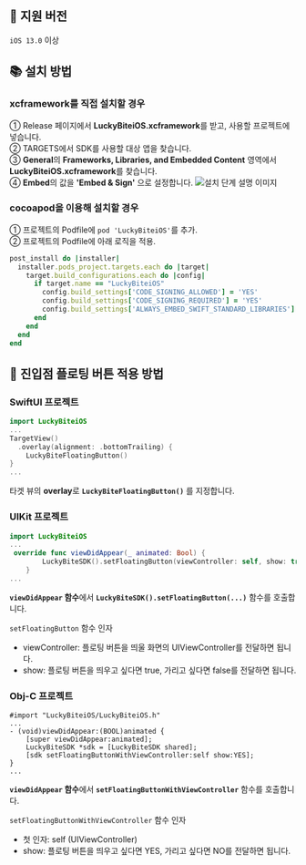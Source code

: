 ## 🍎 지원 버전
`iOS 13.0` 이상
## 📚 설치 방법
### xcframework를 직접 설치할 경우
① Release 페이지에서 **LuckyBiteiOS.xcframework**를 받고, 사용할 프로젝트에 넣습니다.     
② TARGETS에서 SDK를 사용할 대상 앱을 찾습니다.     
③ **General**의 **Frameworks, Libraries, and Embedded Content** 영역에서 **LuckyBiteiOS.xcframework**를 찾습니다.    
④ **Embed**의 값을 **'Embed & Sign'** 으로 설정합니다.
![설치 단계 설명 이미지](https://i.imgur.com/29sw6PC.png)    
### cocoapod을 이용해 설치할 경우
① 프로젝트의 Podfile에 `pod 'LuckyBiteiOS'`를 추가.       
② 프로젝트의 Podfile에 아래 로직을 적용.    
```ruby
post_install do |installer|
  installer.pods_project.targets.each do |target|
    target.build_configurations.each do |config|
      if target.name == "LuckyBiteiOS"
        config.build_settings['CODE_SIGNING_ALLOWED'] = 'YES'
        config.build_settings['CODE_SIGNING_REQUIRED'] = 'YES'
        config.build_settings['ALWAYS_EMBED_SWIFT_STANDARD_LIBRARIES'] = 'YES'
      end
    end
  end
end
```

## 💎 진입점 플로팅 버튼 적용 방법
### SwiftUI 프로젝트
```swift
import LuckyBiteiOS
...
TargetView()
  .overlay(alignment: .bottomTrailing) {
    LuckyBiteFloatingButton()
}
...
```
타겟 뷰의 **overlay**로 **`LuckyBiteFloatingButton()`** 를 지정합니다.
### UIKit 프로젝트
```swift
import LuckyBiteiOS
...
 override func viewDidAppear(_ animated: Bool) {
        LuckyBiteSDK().setFloatingButton(viewController: self, show: true)
    }
...
```
**`viewDidAppear` 함수**에서 **`LuckyBiteSDK().setFloatingButton(...)`** 함수를 호출합니다.      
      
`setFloatingButton` 함수 인자    
- viewController: 플로팅 버튼을 띄울 화면의 UIViewController를 전달하면 됩니다.
- show: 플로팅 버튼을 띄우고 싶다면 true, 가리고 싶다면 false를 전달하면 됩니다.
### Obj-C 프로젝트
```objc
#import "LuckyBiteiOS/LuckyBiteiOS.h"
...
- (void)viewDidAppear:(BOOL)animated {
    [super viewDidAppear:animated];
    LuckyBiteSDK *sdk = [LuckyBiteSDK shared];
    [sdk setFloatingButtonWithViewController:self show:YES];
}
...
```
**`viewDidAppear` 함수**에서 **`setFloatingButtonWithViewController`** 함수를 호출합니다.    
    
`setFloatingButtonWithViewController` 함수 인자    
- 첫 인자: self (UIViewController)
- show: 플로팅 버튼을 띄우고 싶다면 YES, 가리고 싶다면 NO를 전달하면 됩니다.

